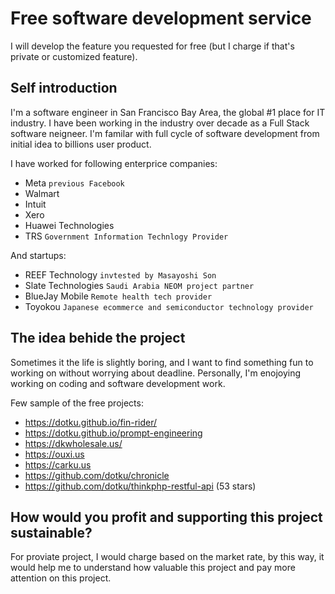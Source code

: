 # Free software development service

I will develop the feature you requested for free (but I charge if that's private or customized feature).

## Self introduction

I'm a software engineer in San Francisco Bay Area, the global #1 place for IT industry. 
I have been working in the industry over decade as a Full Stack software neigneer. 
I'm familar with full cycle of software development from initial idea to billions user product.

I have worked for following enterprice companies:

* Meta `previous Facebook`
* Walmart
* Intuit
* Xero
* Huawei Technologies
* TRS `Government Information Technlogy Provider`

And startups:

* REEF Technology `invtested by Masayoshi Son`
* Slate Technologies `Saudi Arabia NEOM project partner`
* BlueJay Mobile `Remote health tech provider`
* Toyokou `Japanese ecommerce and semiconductor technology provider`

## The idea behide the project

Sometimes it the life is slightly boring, and I want to find something fun to working on without 
worrying about deadline. Personally, I'm enojoying working on coding and software development work.

Few sample of the free projects:

* https://dotku.github.io/fin-rider/
* https://dotku.github.io/prompt-engineering
* https://dkwholesale.us/
* https://ouxi.us
* https://carku.us
* https://github.com/dotku/chronicle
* https://github.com/dotku/thinkphp-restful-api (53 stars)

## How would you profit and supporting this project sustainable?

For proviate project, I would charge based on the market rate, by this way, 
it would help me to understand how valuable this project and pay more attention on this project.

